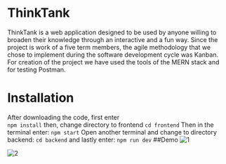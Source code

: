 # ThinkTank
ThinkTank is a web application designed to be used by anyone willing to broaden their knowledge 
through an interactive and a fun way.
Since the project is work of a five term members, the agile methodology that we chose to implement
during the software development cycle was Kanban.
For creation of the project we have used the tools of the MERN stack and for testing Postman.

# Installation
After downloading the code, first enter  
``
npm install
``
then, change directory to frontend
``
cd frontend
``
Then in the terminal enter:
``
npm start
``
Open another terminal and change to directory backend:
``
cd backend
``
and lastly enter:
``
npm run dev
``
##Demo
![1](https://github.com/user-attachments/assets/d99dddc7-de61-4088-961c-1a46655e4f00)

![2](https://github.com/user-attachments/assets/ec4da584-e1c9-4a8a-a456-8bed1ab61bc7)


